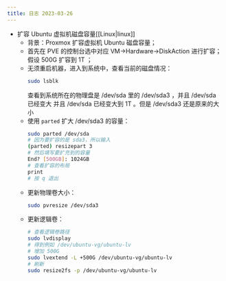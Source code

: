 ```yaml
---
title: 日志 2023-03-26
---
```


* 扩容 Ubuntu 虚拟机磁盘容量[[Linux|linux]]
    * 背景：Proxmox 扩容虚拟机 Ubuntu 磁盘容量；
    * 首先在 PVE 的控制台选中对应 VM->Hardware->DiskAction 进行扩容；假设 500G 扩容到 1T ；
    * 无须重启机器，进入到系统中，查看当前的磁盘情况：
        ```bash
        sudo lsblk
        ```
        查看到系统所在的物理盘是 /dev/sda 里的 /dev/sda3 ，并且 /dev/sda 已经变大 并且 /dev/sda 已经变大到 1T 。但是 /dev/sda3 还是原来的大小
    * 使用 `parted` 扩大 /dev/sda3 的容量：
        ```bash
        sudo parted /dev/sda
        # 因为要扩容的是 sda3，所以输入
        (parted) resizepart 3
        # 然后填写要扩充到的容量
        End? [500GB]: 1024GB
        # 查看扩容的布局
        print
        # 按 q 退出
        ```
    * 更新物理卷大小：
        ```bash
        sudo pvresize /dev/sda3
        ```
    * 更新逻辑卷：
        ```bash
        # 查看逻辑卷路径
        sudo lvdisplay
        # 得到例如 /dev/ubuntu-vg/ubuntu-lv
        # 增加 500G
        sudo lvextend -L +500G /dev/ubuntu-vg/ubuntu-lv
        # 刷新
        sudo resize2fs -p /dev/ubuntu-vg/ubuntu-lv
        ```
